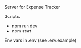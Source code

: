 Server for Expense Tracker

Scripts:
- npm run dev
- npm start

Env vars in .env (see .env.example)

